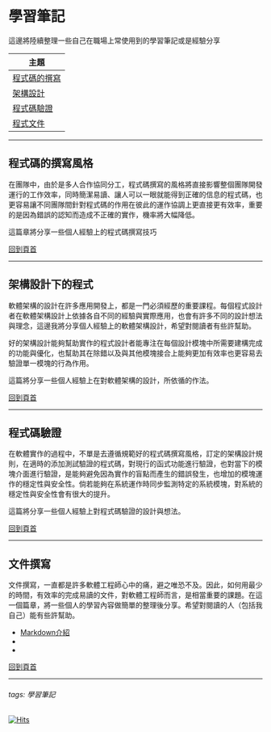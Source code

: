 # 學習筆記

 這邊將陸續整理一些自己在職場上常使用到的學習筆記或是經驗分享

| 主題                              |
| --------------------------------- |
| [程式碼的撰寫](#程式碼的撰寫風格) |
| [架構設計](#架構設計下的程式)     |
| [程式碼驗證](#程式碼驗證)         |
| [程式文件](#文件撰寫)             |



---

## 程式碼的撰寫風格

在團隊中，由於是多人合作協同分工，程式碼撰寫的風格將直接影響整個團隊開發運行的工作效率，同時簡潔易讀、讓人可以一眼就能得到正確的信息的程式碼，也更容易讓不同團隊間針對程式碼的作用在彼此的運作協調上更直接更有效率，重要的是因為錯誤的認知而造成不正確的實作，機率將大幅降低。

這篇章將分享一些個人經驗上的程式碼撰寫技巧

[回到頁首](#學習筆記)

---
## 架構設計下的程式

軟體架構的設計在許多應用開發上，都是一門必須經歷的重要課程。每個程式設計者在軟體架構設計上依據各自不同的經驗與實際應用，也會有許多不同的設計想法與理念，這邊我將分享個人經驗上的軟體架構設計，希望對閱讀者有些許幫助。

好的架構設計能夠幫助實作的程式設計者能專注在每個設計模塊中所需要建構完成的功能與優化，也幫助其在除錯以及與其他模塊接合上能夠更加有效率也更容易去驗證單一模塊的行為作用。

這篇將分享一些個人經驗上在對軟體架構的設計，所依循的作法。

[回到頁首](#學習筆記)

---
## 程式碼驗證

在軟體實作的過程中，不單是去遵循規範好的程式碼撰寫風格，訂定的架構設計規則，在適時的添加測試驗證的程式碼，對現行的函式功能進行驗證，也對當下的模塊介面進行驗證，是能夠避免因為實作的盲點而產生的錯誤發生，也增加的模塊運作的穩定性與安全性。倘若能夠在系統運作時同步監測特定的系統模塊，對系統的穩定性與安全性會有很大的提升。

這篇將分享一些個人經驗上對程式碼驗證的設計與想法。

[回到頁首](#學習筆記)

---

## 文件撰寫

文件撰寫，一直都是許多軟體工程師心中的痛，避之唯恐不及。因此，如何用最少的時間，有效率的完成易讀的文件，對軟體工程師而言，是相當重要的課題。在這一個篇章，將一些個人的學習內容做簡單的整理後分享。希望對閱讀的人（包括我自己）能有些許幫助。

* [Markdown介紹](Doc/markdown.md)
* 
* 



[回到頁首](#學習筆記)

---
###### tags: 學習筆記

[![Hits](https://hits.seeyoufarm.com/api/count/incr/badge.svg?url=https%3A%2F%2Fshuming-yang.github.io%2Fpush_boundary&count_bg=%2379C83D&title_bg=%231F2D5C&icon=smugmug.svg&icon_color=%23E7E7E7&title=hits&edge_flat=false)](https://hits.seeyoufarm.com)

